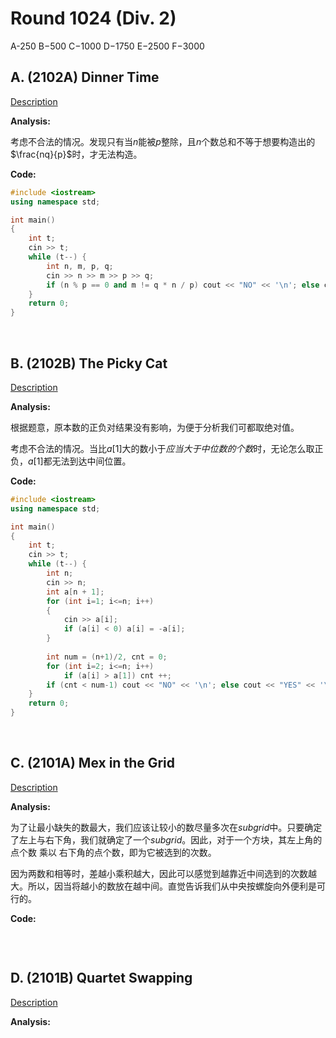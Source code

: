 # Round 1024 (Div. 2)

A-250 B−500 C−1000 D−1750 E−2500 F−3000

## A. (2102A) Dinner Time

[Description](https://codeforces.com/problemset/problem/2102/A)

**Analysis:**

考虑不合法的情况。发现只有当$n$能被$p$整除，且$n$个数总和不等于想要构造出的$\frac{nq}{p}$时，才无法构造。

**Code:**
```cpp
#include <iostream>
using namespace std;

int main()
{
    int t;
    cin >> t;
    while (t--) {
        int n, m, p, q;
        cin >> n >> m >> p >> q;
        if (n % p == 0 and m != q * n / p) cout << "NO" << '\n'; else cout << "YES" << '\n';
    }
    return 0;
}

```

<br>

## B. (2102B) The Picky Cat

[Description](https://codeforces.com/problemset/problem/2102/B)

**Analysis:**

根据题意，原本数的正负对结果没有影响，为便于分析我们可都取绝对值。

考虑不合法的情况。当比$a[1]$大的数小于*应当大于中位数的个数*时，无论怎么取正负，$a[1]$都无法到达中间位置。

**Code:**
```cpp
#include <iostream>
using namespace std;

int main()
{
    int t;
    cin >> t;
    while (t--) {
        int n;
        cin >> n;
        int a[n + 1];
        for (int i=1; i<=n; i++)
        {
            cin >> a[i];
            if (a[i] < 0) a[i] = -a[i];
        }
        
        int num = (n+1)/2, cnt = 0;
        for (int i=2; i<=n; i++)
            if (a[i] > a[1]) cnt ++;
        if (cnt < num-1) cout << "NO" << '\n'; else cout << "YES" << '\n';
    }
    return 0;
}
```

<br>

## C. (2101A) Mex in the Grid

[Description](https://codeforces.com/problemset/problem/2101/A)

**Analysis:** 

为了让最小缺失的数最大，我们应该让较小的数尽量多次在*subgrid*中。只要确定了左上与右下角，我们就确定了一个*subgrid*。因此，对于一个方块，其左上角的点个数 乘以 右下角的点个数，即为它被选到的次数。

因为两数和相等时，差越小乘积越大，因此可以感觉到越靠近中间选到的次数越大。所以，因当将越小的数放在越中间。直觉告诉我们从中央按螺旋向外便利是可行的。

**Code:**
```cpp

```

<br>

## D. (2101B) Quartet Swapping

[Description](https://codeforces.com/problemset/problem/2101/B)

**Analysis:**

